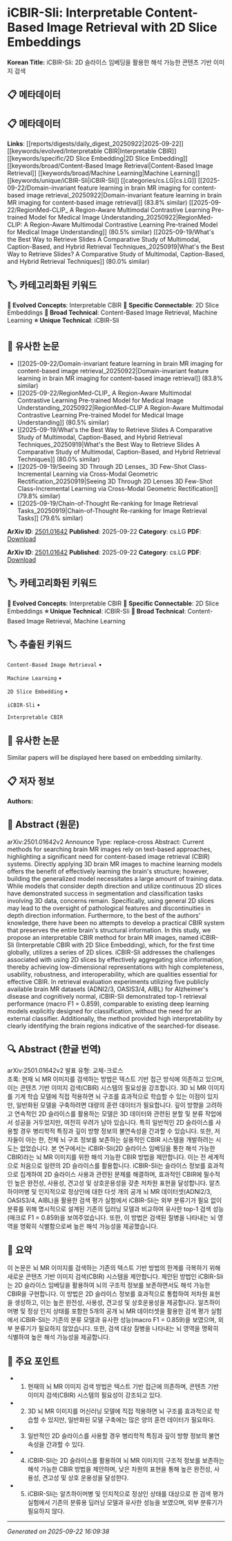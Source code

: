# iCBIR-Sli: Interpretable Content-Based Image Retrieval with 2D Slice Embeddings

**Korean Title:** iCBIR-Sli: 2D 슬라이스 임베딩을 활용한 해석 가능한 콘텐츠 기반 이미지 검색

## 📋 메타데이터

## 📋 메타데이터

**Links**: [[reports/digests/daily_digest_20250922|2025-09-22]] [[keywords/evolved/Interpretable CBIR|Interpretable CBIR]] [[keywords/specific/2D Slice Embedding|2D Slice Embedding]] [[keywords/broad/Content-Based Image Retrieval|Content-Based Image Retrieval]] [[keywords/broad/Machine Learning|Machine Learning]] [[keywords/unique/iCBIR-Sli|iCBIR-Sli]] [[categories/cs.LG|cs.LG]] [[2025-09-22/Domain-invariant feature learning in brain MR imaging for content-based image retrieval_20250922|Domain-invariant feature learning in brain MR imaging for content-based image retrieval]] (83.8% similar) [[2025-09-22/RegionMed-CLIP_ A Region-Aware Multimodal Contrastive Learning Pre-trained Model for Medical Image Understanding_20250922|RegionMed-CLIP: A Region-Aware Multimodal Contrastive Learning Pre-trained Model for Medical Image Understanding]] (80.5% similar) [[2025-09-19/What's the Best Way to Retrieve Slides A Comparative Study of Multimodal, Caption-Based, and Hybrid Retrieval Techniques_20250919|What's the Best Way to Retrieve Slides? A Comparative Study of Multimodal, Caption-Based, and Hybrid Retrieval Techniques]] (80.0% similar)

## 🏷️ 카테고리화된 키워드
**🚀 Evolved Concepts**: Interpretable CBIR
**🔗 Specific Connectable**: 2D Slice Embeddings
**🔬 Broad Technical**: Content-Based Image Retrieval, Machine Learning
**⭐ Unique Technical**: iCBIR-Sli
## 🔗 유사한 논문
- [[2025-09-22/Domain-invariant feature learning in brain MR imaging for content-based image retrieval_20250922|Domain-invariant feature learning in brain MR imaging for content-based image retrieval]] (83.8% similar)
- [[2025-09-22/RegionMed-CLIP_ A Region-Aware Multimodal Contrastive Learning Pre-trained Model for Medical Image Understanding_20250922|RegionMed-CLIP A Region-Aware Multimodal Contrastive Learning Pre-trained Model for Medical Image Understanding]] (80.5% similar)
- [[2025-09-19/What's the Best Way to Retrieve Slides A Comparative Study of Multimodal, Caption-Based, and Hybrid Retrieval Techniques_20250919|What's the Best Way to Retrieve Slides A Comparative Study of Multimodal, Caption-Based, and Hybrid Retrieval Techniques]] (80.0% similar)
- [[2025-09-19/Seeing 3D Through 2D Lenses_ 3D Few-Shot Class-Incremental Learning via Cross-Modal Geometric Rectification_20250919|Seeing 3D Through 2D Lenses 3D Few-Shot Class-Incremental Learning via Cross-Modal Geometric Rectification]] (79.8% similar)
- [[2025-09-19/Chain-of-Thought Re-ranking for Image Retrieval Tasks_20250919|Chain-of-Thought Re-ranking for Image Retrieval Tasks]] (79.6% similar)


**ArXiv ID**: [2501.01642](https://arxiv.org/abs/2501.01642)
**Published**: 2025-09-22
**Category**: cs.LG
**PDF**: [Download](https://arxiv.org/pdf/2501.01642.pdf)


**ArXiv ID**: [2501.01642](https://arxiv.org/abs/2501.01642)
**Published**: 2025-09-22
**Category**: cs.LG
**PDF**: [Download](https://arxiv.org/pdf/2501.01642.pdf)

## 🏷️ 카테고리화된 키워드
**🚀 Evolved Concepts**: Interpretable CBIR
**🔗 Specific Connectable**: 2D Slice Embeddings
**⭐ Unique Technical**: iCBIR-Sli
**🔬 Broad Technical**: Content-Based Image Retrieval, Machine Learning

## 🏷️ 추출된 키워드



`Content-Based Image Retrieval` • 

`Machine Learning` • 

`2D Slice Embedding` • 

`iCBIR-Sli` • 

`Interpretable CBIR`



## 🔗 유사한 논문

Similar papers will be displayed here based on embedding similarity.

## 📋 저자 정보

**Authors:** 

## 📄 Abstract (원문)

arXiv:2501.01642v2 Announce Type: replace-cross 
Abstract: Current methods for searching brain MR images rely on text-based approaches, highlighting a significant need for content-based image retrieval (CBIR) systems. Directly applying 3D brain MR images to machine learning models offers the benefit of effectively learning the brain's structure; however, building the generalized model necessitates a large amount of training data. While models that consider depth direction and utilize continuous 2D slices have demonstrated success in segmentation and classification tasks involving 3D data, concerns remain. Specifically, using general 2D slices may lead to the oversight of pathological features and discontinuities in depth direction information. Furthermore, to the best of the authors' knowledge, there have been no attempts to develop a practical CBIR system that preserves the entire brain's structural information. In this study, we propose an interpretable CBIR method for brain MR images, named iCBIR-Sli (Interpretable CBIR with 2D Slice Embedding), which, for the first time globally, utilizes a series of 2D slices. iCBIR-Sli addresses the challenges associated with using 2D slices by effectively aggregating slice information, thereby achieving low-dimensional representations with high completeness, usability, robustness, and interoperability, which are qualities essential for effective CBIR. In retrieval evaluation experiments utilizing five publicly available brain MR datasets (ADNI2/3, OASIS3/4, AIBL) for Alzheimer's disease and cognitively normal, iCBIR-Sli demonstrated top-1 retrieval performance (macro F1 = 0.859), comparable to existing deep learning models explicitly designed for classification, without the need for an external classifier. Additionally, the method provided high interpretability by clearly identifying the brain regions indicative of the searched-for disease.

## 🔍 Abstract (한글 번역)

arXiv:2501.01642v2 발표 유형: 교체-크로스  
초록: 현재 뇌 MR 이미지를 검색하는 방법은 텍스트 기반 접근 방식에 의존하고 있으며, 이는 콘텐츠 기반 이미지 검색(CBIR) 시스템의 필요성을 강조합니다. 3D 뇌 MR 이미지를 기계 학습 모델에 직접 적용하면 뇌 구조를 효과적으로 학습할 수 있는 이점이 있지만, 일반화된 모델을 구축하려면 대량의 훈련 데이터가 필요합니다. 깊이 방향을 고려하고 연속적인 2D 슬라이스를 활용하는 모델은 3D 데이터와 관련된 분할 및 분류 작업에서 성공을 거두었지만, 여전히 우려가 남아 있습니다. 특히 일반적인 2D 슬라이스를 사용할 경우 병리학적 특징과 깊이 방향 정보의 불연속성을 간과할 수 있습니다. 또한, 저자들이 아는 한, 전체 뇌 구조 정보를 보존하는 실용적인 CBIR 시스템을 개발하려는 시도는 없었습니다. 본 연구에서는 iCBIR-Sli(2D 슬라이스 임베딩을 통한 해석 가능한 CBIR)라는 뇌 MR 이미지를 위한 해석 가능한 CBIR 방법을 제안합니다. 이는 전 세계적으로 처음으로 일련의 2D 슬라이스를 활용합니다. iCBIR-Sli는 슬라이스 정보를 효과적으로 집계하여 2D 슬라이스 사용과 관련된 문제를 해결하며, 효과적인 CBIR에 필수적인 높은 완전성, 사용성, 견고성 및 상호운용성을 갖춘 저차원 표현을 달성합니다. 알츠하이머병 및 인지적으로 정상인에 대한 다섯 개의 공개 뇌 MR 데이터셋(ADNI2/3, OASIS3/4, AIBL)을 활용한 검색 평가 실험에서 iCBIR-Sli는 외부 분류기가 필요 없이 분류를 위해 명시적으로 설계된 기존의 딥러닝 모델과 비교하여 유사한 top-1 검색 성능(매크로 F1 = 0.859)을 보여주었습니다. 또한, 이 방법은 검색된 질병을 나타내는 뇌 영역을 명확히 식별함으로써 높은 해석 가능성을 제공했습니다.

## 📝 요약

이 논문은 뇌 MR 이미지를 검색하는 기존의 텍스트 기반 방법의 한계를 극복하기 위해 새로운 콘텐츠 기반 이미지 검색(CBIR) 시스템을 제안합니다. 제안된 방법인 iCBIR-Sli는 2D 슬라이스 임베딩을 활용하여 뇌의 구조적 정보를 보존하면서도 해석 가능한 CBIR을 구현합니다. 이 방법은 2D 슬라이스 정보를 효과적으로 통합하여 저차원 표현을 생성하고, 이는 높은 완전성, 사용성, 견고성 및 상호운용성을 제공합니다. 알츠하이머병 및 정상 인지 상태를 포함한 5개의 공개 뇌 MR 데이터셋을 활용한 검색 평가 실험에서 iCBIR-Sli는 기존의 분류 모델과 유사한 성능(macro F1 = 0.859)을 보였으며, 외부 분류기가 필요하지 않았습니다. 또한, 검색 대상 질병을 나타내는 뇌 영역을 명확히 식별하여 높은 해석 가능성을 제공합니다.

## 🎯 주요 포인트


- 1. 현재의 뇌 MR 이미지 검색 방법은 텍스트 기반 접근에 의존하며, 콘텐츠 기반 이미지 검색(CBIR) 시스템의 필요성이 강조되고 있다.

- 2. 3D 뇌 MR 이미지를 머신러닝 모델에 직접 적용하면 뇌 구조를 효과적으로 학습할 수 있지만, 일반화된 모델 구축에는 많은 양의 훈련 데이터가 필요하다.

- 3. 일반적인 2D 슬라이스를 사용할 경우 병리학적 특징과 깊이 방향 정보의 불연속성을 간과할 수 있다.

- 4. iCBIR-Sli는 2D 슬라이스를 활용하여 뇌 MR 이미지의 구조적 정보를 보존하는 해석 가능한 CBIR 방법을 제안하며, 낮은 차원의 표현을 통해 높은 완전성, 사용성, 견고성 및 상호 운용성을 달성한다.

- 5. iCBIR-Sli는 알츠하이머병 및 인지적으로 정상인 상태를 대상으로 한 검색 평가 실험에서 기존의 분류용 딥러닝 모델과 유사한 성능을 보였으며, 외부 분류기가 필요하지 않다.


---

*Generated on 2025-09-22 16:09:38*